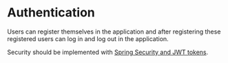 # Authentication

Users can register themselves in the application and after registering these registered users can log in and log out in the application.

Security should be implemented with [Spring Security and JWT tokens](../../../../reference/spring/spring-security.md).